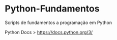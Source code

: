 # Python-Fundamentos

Scripts de fundamentos a programação em Python

Python Docs > https://docs.python.org/3/

